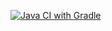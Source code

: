 [![Java CI with Gradle](https://github.com/irzh84/HW-Autotest-lesson5-task2/actions/workflows/main.yml/badge.svg)](https://github.com/irzh84/HW-Autotest-lesson5-task2/actions/workflows/main.yml)